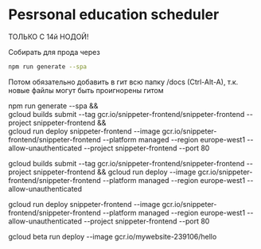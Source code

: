 # Pesrsonal education scheduler

ТОЛЬКО С 14й НОДОЙ!

Собирать для прода через

```sh
npm run generate --spa
```

Потом обязательно добавить в гит всю папку /docs (Ctrl-Alt-A), 
т.к. новые файлы могут быть проигнорены гитом



npm run generate --spa && \
gcloud builds submit --tag gcr.io/snippeter-frontend/snippeter-frontend --project snippeter-frontend && \
gcloud run deploy snippeter-frontend --image gcr.io/snippeter-frontend/snippeter-frontend --platform managed --region europe-west1 --allow-unauthenticated --project snippeter-frontend --port 80


gcloud builds submit --tag gcr.io/snippeter-frontend/snippeter-frontend --project snippeter-frontend && gcloud run deploy --image gcr.io/snippeter-frontend/snippeter-frontend --platform managed --region europe-west1 --allow-unauthenticated


gcloud run deploy snippeter-frontend --image gcr.io/snippeter-frontend/snippeter-frontend --platform managed --region europe-west1 --allow-unauthenticated --project snippeter-frontend --port 80

gcloud beta run deploy --image gcr.io/mywebsite-239106/hello